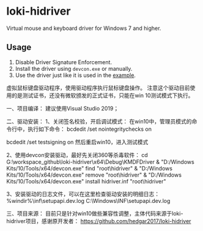 # loki-hidriver
Virtual mouse and keyboard driver for Windows 7 and higher.

## Usage
1. Disable Driver Signature Enforcement.
2. Install the driver using `devcon.exe` or manually.
3. Use the driver just like it is used in the [example](https://github.com/hedgar2017/loki-example).



虚拟鼠标键盘驱动程序，使用驱动程序执行鼠标键盘操作。
注意这个驱动目前使用的是测试证书，还没有微软颁发的正式证书，只能在win 10测试模式下执行。

一、项目编译：
建议使用Visual Studio 2019；

二、驱动安装：
1、关闭签名校验，开启调试模式：
在win10中，管理员模式的命令行中，执行如下命令：
bcdedit /set nointegritychecks on

bcdedit /set testsigning on
然后重启win10，进入测试模式

2、使用devcon安装驱动，最好先关闭360等杀毒软件：
cd G:\workspace_github\loki-hidriver\x64\Debug\KMDFDriver
& "D:/Windows Kits/10/Tools/x64/devcon.exe" find "root\hidriver"
& "D:/Windows Kits/10/Tools/x64/devcon.exe" remove "root\hidriver"
& "D:/Windows Kits/10/Tools/x64/devcon.exe" install hidriver.inf "root\hidriver"

3、安装驱动的日志文件，可以在这里检查驱动安装的明细日志：
%windir%\inf\setupapi.dev.log
C:\Windows\INF\setupapi.dev.log

三、项目来源：
目前只是针对win10做些兼容性调整，主体代码来源于loki-hidriver项目，感谢原开发者：
https://github.com/hedgar2017/loki-hidriver
